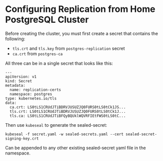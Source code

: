 # Configuring Replication from Home PostgreSQL Cluster
Before creating the cluster, you must first create a secret that contains the following:
- ```tls.crt``` and ```tls.key``` from ```postgres-replication``` secret
- ```ca.crt``` from ```postgres-ca```

All three can be in a single secret that looks like this:
```
---
apiVersion: v1
kind: Secret
metadata:
  name: replication-certs
  namespace: postgres
type: kubernetes.io/tls
data:
  ca.crt: LS0tLS1CRUdJTiBDRVJUSUZJQ0FURS0tLS0tCk1JS...
  tls.crt: LS0tLS1CRUdJTiBDRVJUSUZJQ0FURS0tLS0tCk1J...
  tls.ca: LS0tLS1CRUdJTiBFQyBQUklWQVRFIEtFWS0tLS0tC...
```
Then use ```kubeseal``` to generate the sealed-secret:
```
kubeseal -f secret.yaml -w sealed-secrets.yaml --cert sealed-secret-signing-key.crt
```
Can be appended to any other existing sealed-secret yaml file in the namespace.